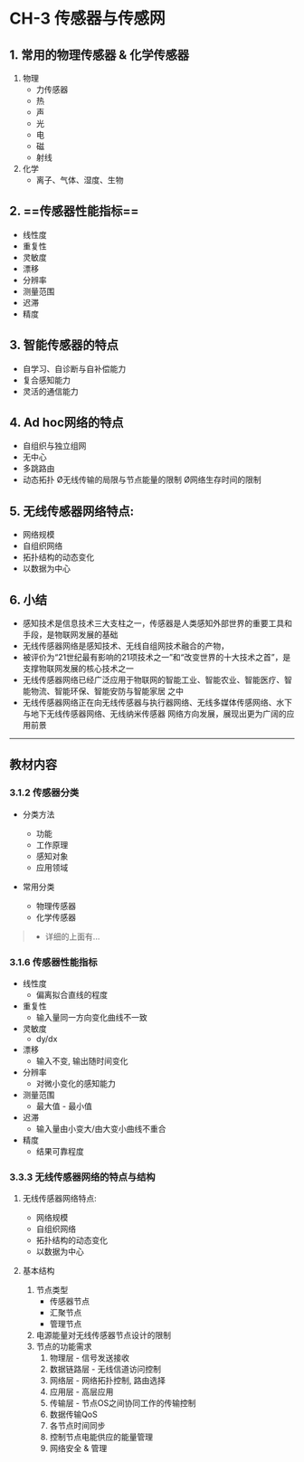 # CH-3 传感器与传感网

## 1. 常用的物理传感器 & 化学传感器

1. 物理
    - 力传感器
    - 热
    - 声
    - 光
    - 电
    - 磁
    - 射线
2. 化学
    - 离子、气体、湿度、生物

## 2. ==传感器性能指标==
- 线性度 
- 重复性 
- 灵敏度 
- 漂移 
- 分辨率 
- 测量范围 
- 迟滞 
- 精度

## 3. 智能传感器的特点
- 自学习、自诊断与自补偿能力 
- 复合感知能力 
- 灵活的通信能力


## 4.  Ad hoc网络的特点
- 自组织与独立组网
- 无中心
- 多跳路由
- 动态拓扑 Ø无线传输的局限与节点能量的限制 Ø网络生存时间的限制


## 5. 无线传感器网络特点:
- 网络规模
- 自组织网络
- 拓扑结构的动态变化
- 以数据为中心

## 6. 小结

- 感知技术是信息技术三大支柱之一，传感器是人类感知外部世界的重要工具和手段，是物联网发展的基础
- 无线传感器网络是感知技术、无线自组网技术融合的产物，
- 被评价为“21世纪最有影响的21项技术之一”和“改变世界的十大技术之首”，是支撑物联网发展的核心技术之一
- 无线传感器网络已经广泛应用于物联网的智能工业、智能农业、智能医疗、智能物流、智能环保、智能安防与智能家居 之中
- 无线传感器网络正在向无线传感器与执行器网络、无线多媒体传感网络、水下与地下无线传感器网络、无线纳米传感器 网络方向发展，展现出更为广阔的应用前景

---

## 教材内容
### 3.1.2 传感器分类
- 分类方法
  - 功能
  - 工作原理
  - 感知对象
  - 应用领域

- 常用分类
  - 物理传感器
  - 化学传感器
> - 详细的上面有...

### 3.1.6 传感器性能指标
- 线性度 
  - 偏离拟合直线的程度
- 重复性 
  - 输入量同一方向变化曲线不一致
- 灵敏度 
  - dy/dx
- 漂移 
  - 输入不变, 输出随时间变化
- 分辨率 
  - 对微小变化的感知能力
- 测量范围 
  - 最大值 - 最小值
- 迟滞 
  - 输入量由小变大/由大变小曲线不重合
- 精度
  - 结果可靠程度


### 3.3.3 无线传感器网络的特点与结构
1. 无线传感器网络特点:
   - 网络规模
   - 自组织网络
   - 拓扑结构的动态变化
   - 以数据为中心

2. 基本结构
   1. 节点类型
        - 传感器节点
        - 汇聚节点
        - 管理节点
   2. 电源能量对无线传感器节点设计的限制
   3. 节点的功能需求
      1. 物理层 - 信号发送接收
      2. 数据链路层 - 无线信道访问控制
      3. 网络层 - 网络拓扑控制, 路由选择
      4. 应用层 - 高层应用
      5. 传输层 - 节点OS之间协同工作的传输控制
      6. 数据传输QoS
      7. 各节点时间同步
      8. 控制节点电能供应的能量管理
      9. 网络安全 & 管理
